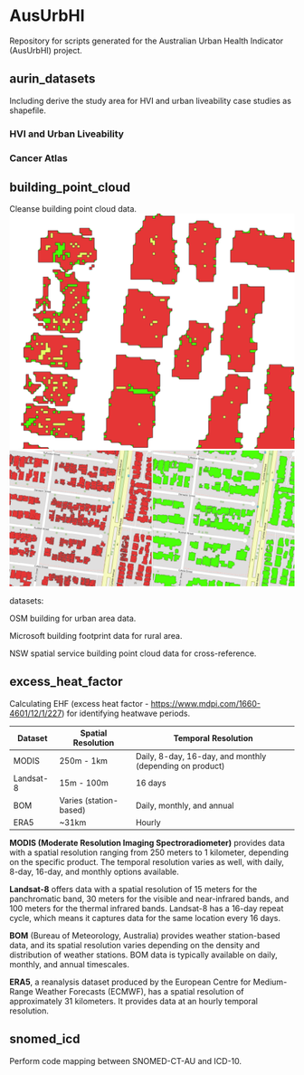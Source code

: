 # AusUrbHI
Repository for scripts generated for the Australian Urban Health Indicator (AusUrbHI) project.

## aurin_datasets
Including derive the study area for HVI and urban liveability case studies as shapefile.  

### HVI and Urban Liveability

### Cancer Atlas

## building_point_cloud
Cleanse building point cloud data.
![alt text](building_point_cloud/img/demo.png)
![alt text](building_point_cloud/img/comparison.png)

datasets:

OSM building for urban area data.

Microsoft building footprint data for rural area.

NSW spatial service building point cloud data for cross-reference.

## excess_heat_factor
Calculating EHF (excess heat factor - https://www.mdpi.com/1660-4601/12/1/227) for identifying heatwave periods.

| Dataset   | Spatial Resolution     | Temporal Resolution                                      |
|-----------|------------------------|----------------------------------------------------------|
| MODIS     | 250m - 1km             | Daily, 8-day, 16-day, and monthly (depending on product) |
| Landsat-8 | 15m - 100m             | 16 days                                                  |
| BOM       | Varies (station-based) | Daily, monthly, and annual                               |
| ERA5      | ~31km                  | Hourly                                                   |

**MODIS (Moderate Resolution Imaging Spectroradiometer)** provides data with a spatial resolution ranging from 250 meters to 1 kilometer, depending on the specific product. The temporal resolution varies as well, with daily, 8-day, 16-day, and monthly options available.

**Landsat-8** offers data with a spatial resolution of 15 meters for the panchromatic band, 30 meters for the visible and near-infrared bands, and 100 meters for the thermal infrared bands. Landsat-8 has a 16-day repeat cycle, which means it captures data for the same location every 16 days.

**BOM** (Bureau of Meteorology, Australia) provides weather station-based data, and its spatial resolution varies depending on the density and distribution of weather stations. BOM data is typically available on daily, monthly, and annual timescales.

**ERA5**, a reanalysis dataset produced by the European Centre for Medium-Range Weather Forecasts (ECMWF), has a spatial resolution of approximately 31 kilometers. It provides data at an hourly temporal resolution.

## snomed_icd
Perform code mapping between SNOMED-CT-AU and ICD-10.
